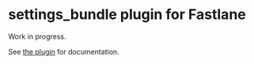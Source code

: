 # settings_bundle plugin for Fastlane

Work in progress.

See [the plugin](fastlane-plugin-settings_bundle/README.md) for
documentation.
